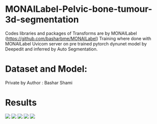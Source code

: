 # MONAILabel-Pelvic-bone-tumour-3d-segmentation

Codes libraries and packages of Transforms are by MONAILabel (https://github.com/basharbme/MONAILabel)
Training where done with MONAILabel Uvicom server on pre trained pytorch dynunet model by Deepedit and inferred by Auto Segmentation.


# Dataset and Model:

Private by Author : Bashar Shami 


# Results


![](https://github.com/basharbme/MONAILabel-Pelvic-bone-tumour-3d-segmentation/blob/main/tmr7.PNG)
![](https://github.com/basharbme/MONAILabel-Pelvic-bone-tumour-3d-segmentation/blob/main/tmr6.PNG)
![](https://github.com/basharbme/MONAILabel-Pelvic-bone-tumour-3d-segmentation/blob/main/tmr3.PNG)
![](https://github.com/basharbme/MONAILabel-Pelvic-bone-tumour-3d-segmentation/blob/main/t3.PNG)
![](https://github.com/basharbme/MONAILabel-Pelvic-bone-tumour-3d-segmentation/blob/main/2222.PNG)




